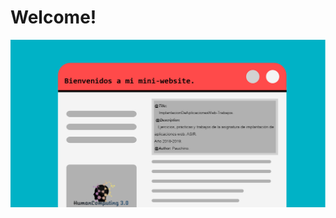 # Welcome!
<img src="https://raw.githubusercontent.com/chunche95/WebSite-IAW/master/IAW/images/MiWebSite-ASIR.png" >
